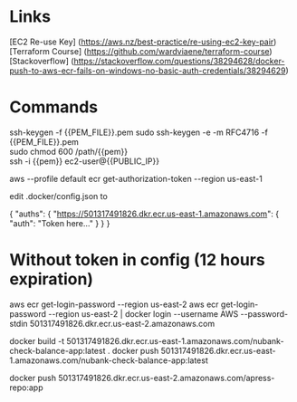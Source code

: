 # Links
[EC2 Re-use Key] (https://aws.nz/best-practice/re-using-ec2-key-pair)
[Terraform Course] (https://github.com/wardviaene/terraform-course)
[Stackoverflow] (https://stackoverflow.com/questions/38294628/docker-push-to-aws-ecr-fails-on-windows-no-basic-auth-credentials/38294629)

# Commands
ssh-keygen -f {{PEM_FILE}}.pem
sudo ssh-keygen -e -m RFC4716 -f {{PEM_FILE}}.pem <br />
sudo chmod 600 /path/{{pem}} <br />
ssh -i {{pem}} ec2-user@{{PUBLIC_IP}} <br />

aws --profile default ecr get-authorization-token --region us-east-1

edit .docker/config.json to

{
	"auths": {
        "https://501317491826.dkr.ecr.us-east-1.amazonaws.com": {
        	"auth": "Token here..."
        }
    }
}

# Without token in config (12 hours expiration)

aws ecr get-login-password --region us-east-2
aws ecr get-login-password --region us-east-2 | docker login --username AWS --password-stdin 501317491826.dkr.ecr.us-east-2.amazonaws.com

docker build -t 501317491826.dkr.ecr.us-east-1.amazonaws.com/nubank-check-balance-app:latest .
docker push 501317491826.dkr.ecr.us-east-1.amazonaws.com/nubank-check-balance-app:latest

docker push 501317491826.dkr.ecr.us-east-2.amazonaws.com/apress-repo:app
